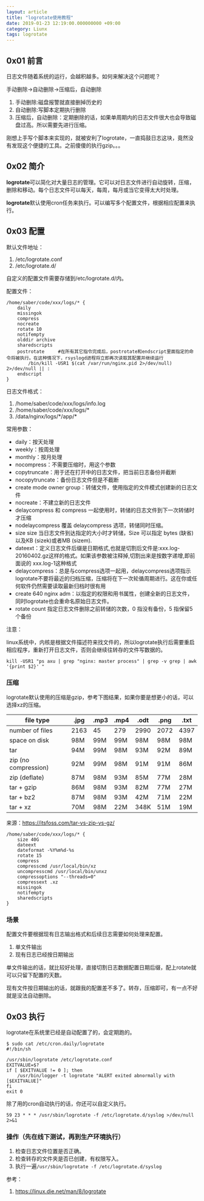 ```yaml
---
layout: article
title: "logrotate使用教程"
date: 2019-01-23 12:19:00.000000000 +09:00
category: Liunx
tags: logrotate
---
```

## 0x01 前言

日志文件随着系统的运行，会越积越多。如何来解决这个问题呢？

手动删除->自动删除->压缩后，自动删除

1. 手动删除:磁盘报警就直接删掉历史的
2. 自动删除:写脚本定期执行删除
3. 压缩后，自动删除：定期删除的话，如果单周期内的日志文件很大也会导致磁盘过高。所以需要先进行压缩。

刚想上手写个脚本来实现的，就被安利了logrotate，一直捣鼓日志这块，竟然没有发现这个便捷的工具。之前傻傻的执行gzip。。。

## 0x02 简介

**logrotate**可以简化对大量日志的管理。它可以对日志文件进行自动旋转，压缩，删除和移动。每个日志文件可以每天，每周，每月或当它变得太大时处理。

**logrotate**默认使用cron任务来执行。可以编写多个配置文件，根据相应配置来执行。

## 0x03 配置

默认文件地址：

1. /etc/logrotate.conf
2. /etc/logrotate.d/

自定义的配置文件需要存储到/etc/logrotate.d/内。

配置文件：

```shell
/home/saber/code/xxx/logs/* {
    daily
    missingok
    compress
    nocreate
    rotate 10
    notifempty
    olddir archive
    sharedscripts
    postrotate     #在所有其它指令完成后，postrotate和endscript里面指定的命令将被执行。在这种情况下，rsyslogd进程将立即再次读取其配置并继续运行
        /bin/kill -USR1 $(cat /var/run/nginx.pid 2>/dev/null) 2>/dev/null || :
    endscript
}
```

日志文件格式：

1. /home/saber/code/xxx/logs/info.log
2. /home/saber/code/xxx/logs/*
3. /data/nginx/logs/\*/app/*



常用参数：

* daily：按天处理
* weekly：按周处理
* monthly：按月处理
* nocompress：不需要压缩时，用这个参数
* copytruncate：用于还在打开中的日志文件，把当前日志备份并截断
* nocopytruncate：备份日志文件但是不截断
* create mode owner group：转储文件，使用指定的文件模式创建新的日志文件
* nocreate：不建立新的日志文件
* delaycompress 和 compress 一起使用时，转储的日志文件到下一次转储时才压缩
* nodelaycompress 覆盖 delaycompress 选项，转储同时压缩。
* size size 当日志文件到达指定的大小时才转储，Size 可以指定 bytes (缺省)以及KB (sizek)或者MB (sizem).
* dateext：定义日志文件后缀是日期格式,也就是切割后文件是:xxx.log-20160402.gz这样的格式。如果该参数被注释掉,切割出来是按数字递增,即前面说的 xxx.log-1这种格式
* delaycompress：总是与compress选项一起用，delaycompress选项指示logrotate不要将最近的归档压缩，压缩将在下一次轮循周期进行。这在你或任何软件仍然需要读取最新归档时很有用
* create 640 nginx adm：以指定的权限和用书属性，创建全新的日志文件，同时logrotate也会重命名原始日志文件。
* rotate count 指定日志文件删除之前转储的次数，0 指没有备份，5 指保留5 个备份

注意：

​	linux系统中，内核是根据文件描述符来找文件的，所以logrotate执行后需要重启相应程序，重新打开日志文件，否则会继续往转存的文件写数据的。

```shell
kill -USR1 "ps axu | grep "nginx: master process" | grep -v grep | awk '{print $2}' "
```

### 压缩

logrotate默认使用的压缩是gzip，参考下图结果，如果你要是想更小的话，可以选择xz的压缩。

| file type            | .jpg | .mp3 | .mp4 | .odt | .png | .txt |
| -------------------- | ---- | ---- | ---- | ---- | ---- | ---- |
| number of files      | 2163 | 45   | 279  | 2990 | 2072 | 4397 |
| space on disk        | 98M  | 99M  | 99M  | 98M  | 98M  | 98M  |
| tar                  | 94M  | 99M  | 98M  | 93M  | 92M  | 89M  |
| zip (no compression) | 92M  | 99M  | 98M  | 91M  | 91M  | 86M  |
| zip (deflate)        | 87M  | 98M  | 93M  | 85M  | 77M  | 28M  |
| tar + gzip           | 86M  | 98M  | 93M  | 82M  | 77M  | 27M  |
| tar + bz2            | 87M  | 98M  | 93M  | 42M  | 71M  | 22M  |
| tar + xz             | 70M  | 98M  | 22M  | 348K | 51M  | 19M  |

来源：https://itsfoss.com/tar-vs-zip-vs-gz/

```
/home/saber/code/xxx/logs/* {
    size 40G
    dateext
    dateformat -%Y%m%d-%s
    rotate 15
    compress
    compresscmd /usr/local/bin/xz
    uncompresscmd /usr/local/bin/unxz
    compressoptions "--threads=0"
    compressext .xz
    missingok
    notifempty
    sharedscripts
}
```

### 场景

配置文件要根据现有日志输出格式和后续日志需要如何处理来配置。

1. 单文件输出
2. 现有日志已经按日期输出

单文件输出的话，就比较好处理，直接切割日志数据配置日期后缀，配上rotate就可以只留下配置的天数。

现有文件按日期输出的话，就跟我的配置差不多了。转存，压缩即可，有一点不好就是没法自动删除。

## 0x03 执行

logrotate在系统里已经是自动配置了的，会定期跑的。

```shell
$ sudo cat /etc/cron.daily/logrotate
#!/bin/sh

/usr/sbin/logrotate /etc/logrotate.conf
EXITVALUE=$?
if [ $EXITVALUE != 0 ]; then
    /usr/bin/logger -t logrotate "ALERT exited abnormally with [$EXITVALUE]"
fi
exit 0
```

除了用的cron自动执行的话，你还可以自定义执行。

```
59 23 * * * /usr/sbin/logrotate -f /etc/logrotate.d/syslog >/dev/null 2>&1
```

### 操作（先在线下测试，再到生产环境执行）

1. 检查日志文件位置是否正确。
2. 检查转存的文件夹是否已创建，有权限写入。
3. 执行一遍`/usr/sbin/logrotate -f /etc/logrotate.d/syslog`



参考：

1. https://linux.die.net/man/8/logrotate



